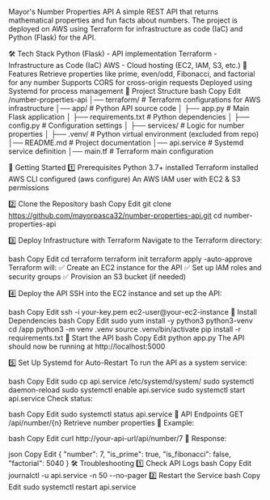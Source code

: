 Mayor's Number Properties API
A simple REST API that returns mathematical properties and fun facts about numbers. The project is deployed on AWS using Terraform for infrastructure as code (IaC) and Python (Flask) for the API.

🛠️ Tech Stack
Python (Flask) - API implementation
Terraform - Infrastructure as Code (IaC)
AWS - Cloud hosting (EC2, IAM, S3, etc.)
📌 Features
Retrieve properties like prime, even/odd, Fibonacci, and factorial for any number
Supports CORS for cross-origin requests
Deployed using Systemd for process management
📁 Project Structure
bash
Copy
Edit
/number-properties-api
│── terraform/                   # Terraform configurations for AWS infrastructure
│── app/                          # Python API source code
│   ├── app.py                    # Main Flask application
│   ├── requirements.txt           # Python dependencies
│   ├── config.py                  # Configuration settings
│   ├── services/                  # Logic for number properties
│   ├── .venv/                     # Python virtual environment (excluded from repo)
│── README.md                       # Project documentation
│── api.service                     # Systemd service definition
│── main.tf                         # Terraform main configuration

🚀 Getting Started
1️⃣ Prerequisites
Python 3.7+ installed
Terraform installed
AWS CLI configured (aws configure)
An AWS IAM user with EC2 & S3 permissions

2️⃣ Clone the Repository
bash
Copy
Edit
git clone https://github.com/mayorpasca32/number-properties-api.git
cd number-properties-api

3️⃣ Deploy Infrastructure with Terraform
Navigate to the Terraform directory:

bash
Copy
Edit
cd terraform
terraform init
terraform apply -auto-approve
Terraform will: ✅ Create an EC2 instance for the API
✅ Set up IAM roles and security groups
✅ Provision an S3 bucket (if needed)

4️⃣ Deploy the API
SSH into the EC2 instance and set up the API:

bash
Copy
Edit
ssh -i your-key.pem ec2-user@your-ec2-instance
🔹 Install Dependencies
bash
Copy
Edit
sudo yum install -y python3 python3-venv
cd /app
python3 -m venv .venv
source .venv/bin/activate
pip install -r requirements.txt
🔹 Start the API
bash
Copy
Edit
python app.py
The API should now be running at http://localhost:5000

5️⃣ Set Up Systemd for Auto-Restart
To run the API as a system service:

bash
Copy
Edit
sudo cp api.service /etc/systemd/system/
sudo systemctl daemon-reload
sudo systemctl enable api.service
sudo systemctl start api.service
Check status:

bash
Copy
Edit
sudo systemctl status api.service
🔄 API Endpoints
GET /api/number/{n}
Retrieve number properties
📌 Example:

bash
Copy
Edit
curl http://your-api-url/api/number/7
📌 Response:

json
Copy
Edit
{
  "number": 7,
  "is_prime": true,
  "is_fibonacci": false,
  "factorial": 5040
}
🛠️ Troubleshooting
1️⃣ Check API Logs
bash
Copy
Edit
journalctl -u api.service -n 50 --no-pager
2️⃣ Restart the Service
bash
Copy
Edit
sudo systemctl restart api.service
